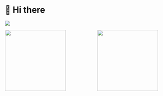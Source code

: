 # 👋 Hi there

![](https://komarev.com/ghpvc/?username=gekd&abbreviated=true&color=69B00B)

<a href="https://github.com/anuraghazra/github-readme-stats">
  <img height=200 align="left" src="https://github-readme-stats.vercel.app/api?username=gekd&show_icons=true&theme=transparent&title_color=AAFF00&icon_color=69B00B&text_color=FAF9F6&border_color=FAF9F6&border_radius=20" />
</a>
<a href="https://github.com/anuraghazra/convoychat">
  <img height=200 align="right" src="https://github-readme-stats.vercel.app/api/top-langs/?username=gekd&layout=compact&theme=transparent&title_color=AAFF00&text_color=FAF9F6&border_color=FAF9F6&border_radius=20&card_width=320" />
</a>
